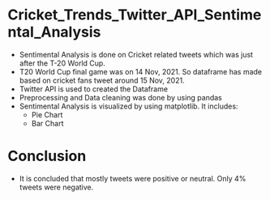 # Cricket_Trends_Twitter_API_Sentimental_Analysis
- Sentimental Analysis is done on Cricket related tweets which was just after the T-20 World Cup.
- T20 World Cup final game was on 14 Nov, 2021. So dataframe has made based on cricket fans tweet around 15 Nov, 2021.
- Twitter API is used to created the Dataframe
- Preprocessing and Data cleaning was done by using pandas
- Sentimental Analysis is visualized by using matplotlib. It includes:
    - Pie Chart
    - Bar Chart
# Conclusion
- It is concluded that mostly tweets were positive or neutral. Only 4% tweets were negative.
